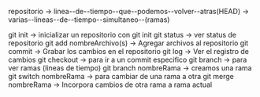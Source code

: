 repositorio
-> linea--de--tiempo--que--podemos--volver--atras(HEAD)
-> varias--lineas--de--tiempo--simultaneo--(ramas)

git init -> inicializar un repositorio con git init
git status -> ver status de repositorio
git add nombreArchivo(s) -> Agregar archivos al repositorio
git commit -> Grabar los cambios en el repositorio
git log -> Ver el registro de cambios
git checkout -> para ir a un commit especifico
git branch -> para ver ramas (lineas de tiempo)
git branch nombreRama -> creamos una rama
git switch nombreRama -> para cambiar de una rama a otra
git merge nombreRama -> Incorpora cambios de otra rama a rama actual
